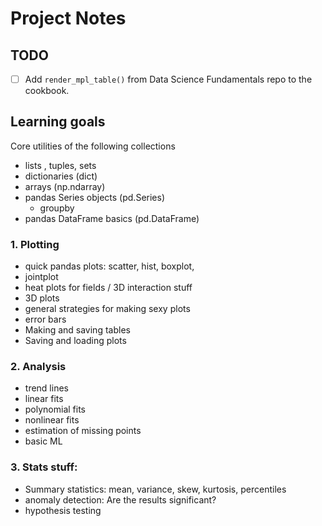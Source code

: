 # Project Notes 

## TODO

- [ ] Add `render_mpl_table()` from Data Science Fundamentals repo to the cookbook. 

## Learning goals

Core utilities of the following collections
- lists , tuples, sets 
- dictionaries (dict)
- arrays (np.ndarray)
- pandas Series objects (pd.Series)
  - groupby
- pandas DataFrame basics (pd.DataFrame)

### 1. Plotting
- quick pandas plots: scatter, hist, boxplot, 
- jointplot
- heat plots for fields / 3D interaction stuff
- 3D plots
- general strategies for making sexy plots
- error bars
- Making and saving tables
- Saving and loading plots

### 2. Analysis
- trend lines
- linear fits
- polynomial fits
- nonlinear fits
- estimation of missing points
- basic ML

### 3. Stats stuff:
- Summary statistics: mean, variance, skew, kurtosis, percentiles
- anomaly detection: Are the results significant?
- hypothesis testing







